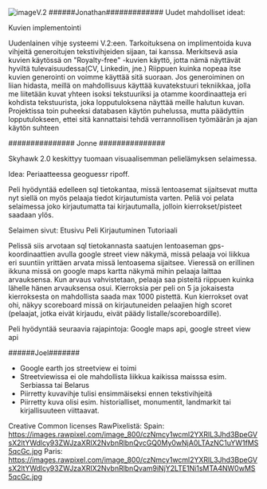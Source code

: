 ![image](https://github.com/kana542/flight_game/assets/156772428/19d7b82b-6d92-43af-ae81-ea2617a6a1bd)V.2
######Jonathan#############
Uudet mahdolliset ideat:

Kuvien implementointi

Uudenlainen vihje systeemi V.2:een. Tarkoituksena on implimentoida kuva vihjeitä generoitujen tekstivihjeiden sijaan, tai kanssa. Merkitsevä asia kuvien käytössä on "Royalty-free" -kuvien käyttö, jotta nämä näyttävät hyviltä tulevaisuudessa(CV, Linkedin, jne.)
Riippuen kuinka nopeaa itse kuvien generointi on voimme käyttää sitä suoraan. Jos generoiminen on liian hidasta, meillä on mahdollisuus käyttää kuvatekstuuri tekniikkaa, jolla me liitetään kuvat yhteen isoksi tekstuuriksi ja otamme koordinaatteja eri kohdista tekstuurista, joka lopputuloksena näyttää meille halutun kuvan. Projektissa toin puheeksi databasen käytön puhelussa, mutta päädyttiin lopputulokseen, ettei sitä kannattaisi tehdä verrannollisen työmäärän ja ajan käytön suhteen



############### Jonne ###############

Skyhawk 2.0 keskittyy tuomaan visuaalisemman pelielämyksen selaimessa.

Idea: Periaatteessa geoguessr ripoff.

Peli hyödyntää edelleen sql tietokantaa, missä lentoasemat sijaitsevat mutta nyt siellä on myös pelaaja tiedot kirjautumista varten. Peliä voi pelata selaimessa joko kirjautumatta tai kirjautumalla, jolloin kierrokset/pisteet saadaan ylös.

Selaimen sivut:
Etusivu
Peli
Kirjautuminen
Tutoriaali

Pelissä siis arvotaan sql tietokannasta saatujen lentoaseman gps-koordinaattien avulla google street view näkymä, missä pelaaja voi liikkua eri suuntiin yrittäen arvata missä lentoasema sijaitsee. Vieressä on erillinen ikkuna missä on google maps kartta näkymä mihin pelaaja laittaa arvauksensa. Kun arvaus vahvistetaan, pelaaja saa pisteitä riippuen kuinka lähelle hänen arvauksensa osui. Kierroksia per peli on 5 ja jokaisesta kierroksesta on mahdollista saada max 1000 pistettä. Kun kierrokset ovat ohi, näkyy scoreboard missä on kirjautuneiden pelaajien high scoret (pelaajat, jotka eivät kirjaudu, eivät päädy listalle/scoreboardille).

Peli hyödyntää seuraavia rajapintoja: Google maps api, google street view api



######Joel#######

- Google earth jos streetview ei toimi
- Streetviewissa ei ole mahdollista liikkua kaikissa maisssa esim. Serbiassa tai Belarus
- Piirretty kuvavihje tulisi ensimmäiseksi ennen tekstivihjeitä   
- Piirretty kuva olisi esim. historialliset, monumentit, landmarkit tai kirjallisuuteen viittaavat.
  
Creative Common licenses RawPixelistä:
Spain:
https://images.rawpixel.com/image_800/czNmcy1wcml2YXRlL3Jhd3BpeGVsX2ltYWdlcy93ZWJzaXRlX2NvbnRlbnQvcGQ0My0wNjA0LTAzNC1uYW1fMS5qcGc.jpg
Paris:
https://images.rawpixel.com/image_800/czNmcy1wcml2YXRlL3Jhd3BpeGVsX2ltYWdlcy93ZWJzaXRlX2NvbnRlbnQvam9iNjY2LTE1Ni1sMTA4NW0wMS5qcGc.jpg
